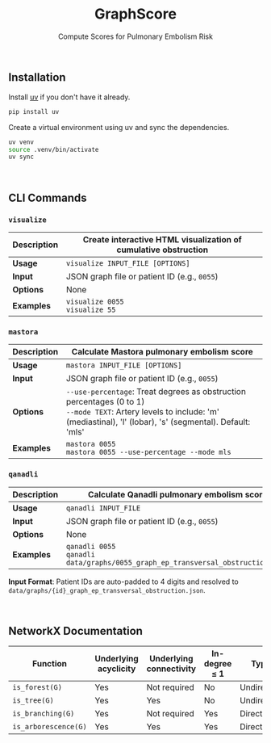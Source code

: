 <div align="center">

# GraphScore

Compute Scores for Pulmonary Embolism Risk

</div>

&#160;

## Installation

Install [uv](https://docs.astral.sh/uv/) if you don't have it already.

```bash
pip install uv
```

Create a virtual environment using uv and sync the dependencies.

```bash
uv venv
source .venv/bin/activate
uv sync
```

&#160;

## CLI Commands

### `visualize`

| **Description** | Create interactive HTML visualization of cumulative obstruction |
| --------------- | --------------------------------------------------------------- |
| **Usage**       | `visualize INPUT_FILE [OPTIONS]`                                |
| **Input**       | JSON graph file or patient ID (e.g., `0055`)                    |
| **Options**     | None                                                            |
| **Examples**    | `visualize 0055`<br>`visualize 55`                              |

### `mastora`

| **Description** | Calculate Mastora pulmonary embolism score                                                                                                                                        |
| --------------- | --------------------------------------------------------------------------------------------------------------------------------------------------------------------------------- |
| **Usage**       | `mastora INPUT_FILE [OPTIONS]`                                                                                                                                                    |
| **Input**       | JSON graph file or patient ID (e.g., `0055`)                                                                                                                                      |
| **Options**     | `--use-percentage`: Treat degrees as obstruction percentages (0 to 1)<br>`--mode TEXT`: Artery levels to include: 'm' (mediastinal), 'l' (lobar), 's' (segmental). Default: 'mls' |
| **Examples**    | `mastora 0055`<br>`mastora 0055 --use-percentage --mode mls`                                                                                                                      |

### `qanadli`

| **Description** | Calculate Qanadli pulmonary embolism score                                         |
| --------------- | ---------------------------------------------------------------------------------- |
| **Usage**       | `qanadli INPUT_FILE`                                                               |
| **Input**       | JSON graph file or patient ID (e.g., `0055`)                                       |
| **Options**     | None                                                                               |
| **Examples**    | `qanadli 0055`<br>`qanadli data/graphs/0055_graph_ep_transversal_obstruction.json` |

**Input Format**: Patient IDs are auto-padded to 4 digits and resolved to `data/graphs/{id}_graph_ep_transversal_obstruction.json`.

&#160;

## NetworkX Documentation

| Function             | Underlying acyclicity | Underlying connectivity | In-degree ≤ 1 | Type       | Morgane's graphs compatibility |
| -------------------- | --------------------- | ----------------------- | ------------- | ---------- | ------------------------------ |
| `is_forest(G)`       | Yes                   | Not required            | No            | Undirected | Yes                            |
| `is_tree(G)`         | Yes                   | Yes                     | No            | Undirected | Yes                            |
| `is_branching(G)`    | Yes                   | Not required            | Yes           | Directed   | Yes                            |
| `is_arborescence(G)` | Yes                   | Yes                     | Yes           | Directed   | Yes                            |
